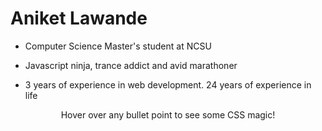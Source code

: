 # Aniket Lawande

- Computer Science Master's student at NCSU

- Javascript ninja, trance addict and avid marathoner

- 3 years of experience in web development. 24 years of experience in life






<center>
	Hover over any bullet point to see some CSS magic!
</center>
